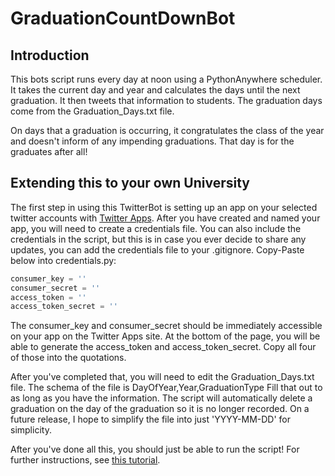 # GraduationCountDownBot
## Introduction
This bots script runs every day at noon using a PythonAnywhere scheduler. It takes the current day and year and calculates the days until the next graduation. It then tweets that information to students. The graduation days come from the Graduation_Days.txt file. 

On days that a graduation is occurring, it congratulates the class of the year and doesn't inform of any impending graduations. That day is for the graduates after all!

## Extending this to your own University
The first step in using this TwitterBot is setting up an app on your selected twitter accounts with [Twitter Apps](https://apps.twitter.com/). After you have created and named your app, you will need to create a credentials file. You can also include the credentials in the script, but this is in case you ever decide to share any updates, you can add the credentials file to your .gitignore. 
Copy-Paste below into credentials.py:
``` python
consumer_key = ''
consumer_secret = ''
access_token = ''
access_token_secret = ''
```
The consumer_key and consumer_secret should be immediately accessible on your app on the Twitter Apps site. At the bottom of the page, you will be able to generate the access_token and access_token_secret. Copy all four of those into the quotations.

After you've completed that, you will need to edit the Graduation_Days.txt file. The schema of the file is
DayOfYear,Year,GraduationType
Fill that out to as long as you have the information. The script will automatically delete a graduation on the day of the graduation so it is no longer recorded. On a future release, I hope to simplify the file into just 'YYYY-MM-DD' for simplicity.

After you've done all this, you should just be able to run the script! For further instructions, see [this tutorial](https://www.digitalocean.com/community/tutorials/how-to-create-a-twitterbot-with-python-3-and-the-tweepy-library).
